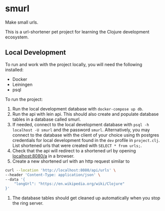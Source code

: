 # smurl

Make small urls.

This is a url-shortener pet project for learning the Clojure development ecosystem.

## Local Development

To run and work with the project locally, you will need the following installed:
- Docker
- Leiningen
- psql


To run the project:
1. Run the local development database with `docker-compose up db`.
1. Run the api with lein api. This should also create and populate database tables in a database called smurl. 
1. If needed, connect to the local development database with `psql -h localhost -U smurl` and the password `smurl`. Alternatively, you may connect to the database with the client of your choice using th postgres credentials for local development found in the `dev` profile in `project.clj`. List shortened urls that were created with `SELECT * from urls;`.
1. Check that the api will redirect to a shortened url by opening [localhost:8080/a](localhost:8080/a) in a browser.
1. Create a new shortened url with an http request similar to
```bash
curl --location 'http://localhost:8080/api/urls' \
--header 'Content-Type: application/json' \
--data '{
    "longUrl": "https://en.wikipedia.org/wiki/Clojure"
}'
```
1. The database tables should get cleaned up automatically when you stop the ring server.
